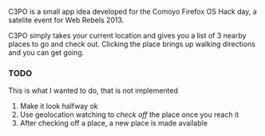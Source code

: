 C3PO is a small app idea developed for the Comoyo Firefox OS Hack day, a satelite event for Web Rebels 2013.

C3PO simply takes your current location and gives you a list of 3 nearby places to go and check out.
Clicking the place brings up walking directions and you can get going.

### TODO

This is what I wanted to do, that is not implemented

1. Make it look halfway ok
2. Use geolocation watching to _check off_ the place once you reach it
3. After checking off a place, a new place is made available
